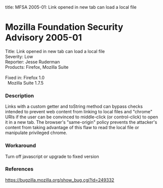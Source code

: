 title: MFSA 2005-01: Link opened in new tab can load a local file

<h1>Mozilla Foundation Security Advisory 2005-01</h1>
    
<p><span class="label">Title:</span>    Link opened in new tab can load a local file<br/>
<span class="label">Severity:</span> Low<br/>
<span class="label">Reporter:</span> Jesse Ruderman<br/>
<span class="label">Products:</span> Firefox, Mozilla Suite<br/><br/>
<span class="label">Fixed in:</span> Firefox 1.0<br/>
<span class="label">&#160;</span>    Mozilla Suite 1.7.5</p>
    
<h3>Description</h3>
    
<p>Links with a custom getter and toString method can bypass checks intended to 
prevent web content from linking to local files and "chrome" URIs if the user 
can be convinced to middle-click (or control-click) to open it in a new tab. 
The browser's "same-origin" policy prevents the attacker's content from taking 
advantage of this flaw to read the local file or manipulate privileged chrome.</p>
    
<h3>Workaround</h3>
    
<p>Turn off javascript or upgrade to fixed version</p>
    
<h3>References</h3>
    
<p><a href="https://bugzilla.mozilla.org/show_bug.cgi?id=249332">   https://bugzilla.mozilla.org/show_bug.cgi?id=249332</a></p>



